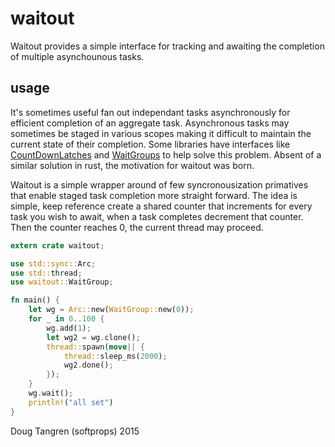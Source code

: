 # waitout

Waitout provides a simple interface for tracking and awaiting the completion of multiple
asynchounous tasks.

## usage

It's sometimes useful fan out independant tasks asynchronously for efficient completion of
an aggregate task. Asynchronous tasks may sometimes be staged in various scopes making it difficult
to maintain the current state of their completion. Some libraries have interfaces like [CountDownLatches](http://docs.oracle.com/javase/8/docs/api/java/util/concurrent/CountDownLatch.html) and [WaitGroups](https://golang.org/pkg/sync/#WaitGroup) to help solve this problem. Absent of a similar solution in rust, the motivation for waitout was born.

Waitout is a simple wrapper around of few syncronousization primatives that enable staged task completion more straight forward.
The idea is simple, keep reference create a shared counter that increments for every task you wish to await,
when a task completes decrement that counter. Then the counter reaches 0, the current thread may proceed.

```rust
extern crate waitout;

use std::sync::Arc;
use std::thread;
use waitout::WaitGroup;

fn main() {
    let wg = Arc::new(WaitGroup::new(0));
    for _ in 0..100 {
        wg.add(1);
        let wg2 = wg.clone();
        thread::spawn(move|| {
            thread::sleep_ms(2000);
            wg2.done();
        });
    }
    wg.wait();
    println!("all set")
}
```


Doug Tangren (softprops) 2015
